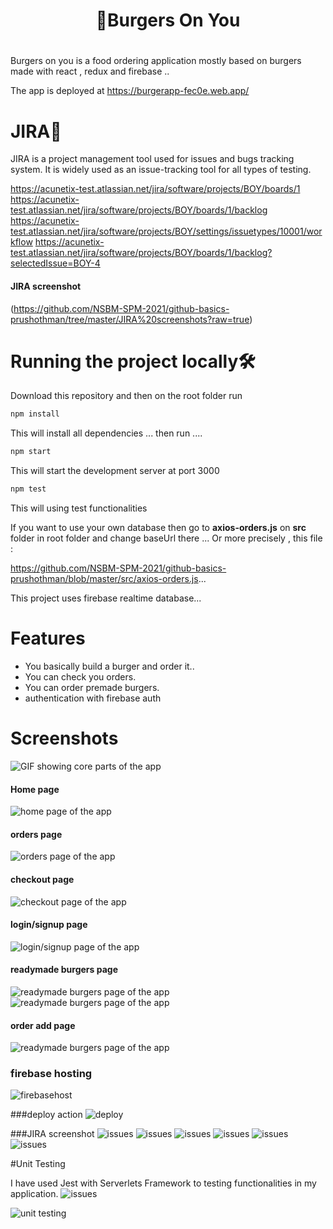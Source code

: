 <div align="center">
    <h1>👋Burgers On You<h1>
</div>

Burgers on you is a food ordering application mostly based on burgers made with react , redux and firebase ..

The app is deployed at https://burgerapp-fec0e.web.app/
        
        
 # JIRA🔏
  
JIRA is a project management tool used for issues and bugs tracking system. It is widely used as an issue-tracking tool for all types of testing.
        
        
https://acunetix-test.atlassian.net/jira/software/projects/BOY/boards/1
https://acunetix-test.atlassian.net/jira/software/projects/BOY/boards/1/backlog
https://acunetix-test.atlassian.net/jira/software/projects/BOY/settings/issuetypes/10001/workflow
https://acunetix-test.atlassian.net/jira/software/projects/BOY/boards/1/backlog?selectedIssue=BOY-4
        
#### JIRA screenshot 
 (https://github.com/NSBM-SPM-2021/github-basics-prushothman/tree/master/JIRA%20screenshots?raw=true)
        


# Running the project locally🛠️

Download this repository and then on the root folder run

```bash
npm install
```
This will install all dependencies ... then run ....

```bash
npm start
```

This will start the development server at port 3000

        
```bash
npm test
```
This will using test functionalities

If you want to use your own database then go to **axios-orders.js** on **src** folder in root folder and change baseUrl there ... Or more precisely , this file : 
        
 https://github.com/NSBM-SPM-2021/github-basics-prushothman/blob/master/src/axios-orders.js...
               

This project uses firebase realtime database...

# Features
* You basically build a burger and order it..
* You can check you orders. 
* You can order premade burgers.
* authentication with firebase auth

# Screenshots

![GIF showing core parts of the app](https://github.com/NSBM-SPM-2021/github-basics-prushothman/blob/master/screen%20shots/main.gif)

#### Home page
![home page of the app](https://github.com/NSBM-SPM-2021/github-basics-prushothman/blob/master/screen%20shots/home.png)

#### orders page
![orders page of the app](https://github.com/NSBM-SPM-2021/github-basics-prushothman/blob/master/screen%20shots/order.png)

#### checkout page
![checkout page of the app](https://github.com/NSBM-SPM-2021/github-basics-prushothman/blob/master/screen%20shots/checkout.png)

#### login/signup page
![login/signup page of the app](https://github.com/NSBM-SPM-2021/github-basics-prushothman/blob/master/screen%20shots/login%20or%20signup.png)

#### readymade burgers page
![readymade burgers page of the app](https://github.com/NSBM-SPM-2021/github-basics-prushothman/blob/master/screen%20shots/readymade.png)
![readymade burgers page of the app](https://github.com/NSBM-SPM-2021/github-basics-prushothman/blob/master/screen%20shots/readymade2.png)

#### order add page  
![readymade burgers page of the app](https://github.com/NSBM-SPM-2021/github-basics-prushothman/blob/master/screen%20shots/order%20add.png)     
        
### firebase hosting
 ![firebasehost](https://github.com/NSBM-SPM-2021/github-basics-prushothman/blob/master/screen%20shots/Screenshot%20(87).png)

###deploy action
 ![deploy](https://github.com/NSBM-SPM-2021/github-basics-prushothman/blob/master/screen%20shots/Screenshot%20(91).png)

###JIRA screenshot
 ![issues](https://github.com/NSBM-SPM-2021/github-basics-prushothman/blob/master/JIRA%20screenshots/Screenshot%20(74).png)
 ![issues](https://github.com/NSBM-SPM-2021/github-basics-prushothman/blob/master/JIRA%20screenshots/Screenshot%20(76).png)
 ![issues](https://github.com/NSBM-SPM-2021/github-basics-prushothman/blob/master/JIRA%20screenshots/Screenshot%20(77).png)
 ![issues](https://github.com/NSBM-SPM-2021/github-basics-prushothman/blob/master/JIRA%20screenshots/Screenshot%20(78).png)
 ![issues](https://github.com/NSBM-SPM-2021/github-basics-prushothman/blob/master/JIRA%20screenshots/Screenshot%20(79).png)
 ![issues](https://github.com/NSBM-SPM-2021/github-basics-prushothman/blob/master/JIRA%20screenshots/Screenshot%20(80).png)
        
  
 #Unit Testing
        
 I have used Jest with Serverlets Framework to testing functionalities in my application.
 ![issues](https://github.com/NSBM-SPM-2021/github-basics-prushothman/blob/master/screen%20shots/Screenshot%20(97).png)
        
 ![unit testing](https://github.com/NSBM-SPM-2021/github-basics-prushothman/blob/master/screen%20shots/testing.jpeg)


